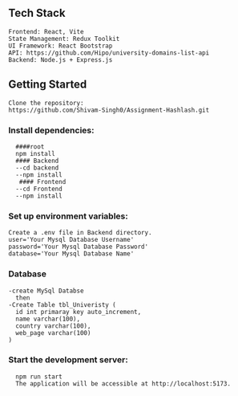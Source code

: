 

## Tech Stack

    Frontend: React, Vite
    State Management: Redux Toolkit
    UI Framework: React Bootstrap
    API: https://github.com/Hipo/university-domains-list-api
    Backend: Node.js + Express.js
    

## Getting Started

    Clone the repository:
    https://github.com/Shivam-Singh0/Assignment-Hashlash.git


  ### Install dependencies:
      ####root
      npm install
      #### Backend
      --cd backend
      --npm install
       #### Frontend
      --cd Frontend
      --npm install

  ### Set up environment variables:
    Create a .env file in Backend directory.
    user='Your Mysql Database Username'
    password='Your Mysql Database Password'
    database='Your Mysql Database Name'

  ### Database
    -create MySql Databse
      then
    -Create Table tbl_Univeristy (
      id int primaray key auto_increment,
      name varchar(100),
      country varchar(100),
      web_page varchar(100)
    )
    
  

  ### Start the development server:
      npm run start
      The application will be accessible at http://localhost:5173.



